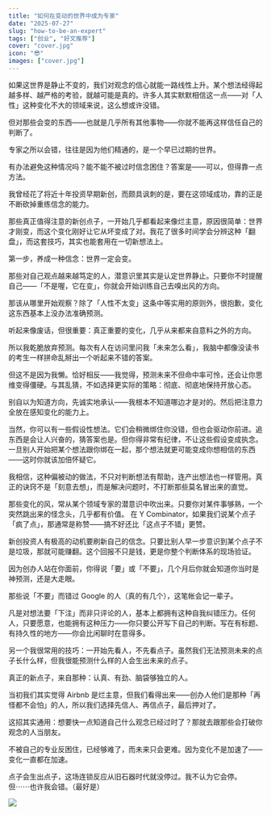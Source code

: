 ```yaml
---
title: "如何在变动的世界中成为专家"
date: "2025-07-27"
slug: "how-to-be-an-expert"
tags: ["创业", "好文推荐"]
cover: "cover.jpg"
icon: "😎"
images: ["cover.jpg"]
---
```

如果这世界是静止不变的，我们对观念的信心就能一路线性上升。某个想法经得起越多样、越严格的考验，就越可能是真的。许多人其实默默相信这一点——对「人性」这种变化不大的领域来说，这么想或许没错。



但对那些会变的东西——也就是几乎所有其他事物——你就不能再这样信任自己的判断了。



专家之所以会错，往往是因为他们精通的，是一个早已过期的世界。



有办法避免这种情况吗？能不能不被过时信念困住？答案是——可以，但得靠一点方法。



我曾经花了将近十年投资早期新创，而颇具讽刺的是，要在这领域成功，靠的正是不断砍掉重练信念的能力。



那些真正值得注意的新创点子，一开始几乎都看起来像烂主意，原因很简单：世界才刚变，而这个变化刚好让它从坏变成了对。我花了很多时间学会分辨这种「翻盘」，而这套技巧，其实也能套用在一切新想法上。



第一步，养成一种信念：世界一定会变。



那些对自己观点越来越笃定的人，潜意识里其实是认定世界静止。只要你不时提醒自己——「不是喔，它在变」，你就会开始训练自己去嗅出风的方向。



那该从哪里开始观察？除了「人性不太变」这条中等实用的原则外，很抱歉，变化这东西基本上没办法准确预测。



听起来像废话，但很重要：真正重要的变化，几乎从来都来自意料之外的方向。



所以我乾脆放弃预测。每次有人在访问里问我「未来怎么看」，我脑中都像没读书的考生一样拼命乱掰出一个听起来不错的答案。



但这不是因为我懒。恰好相反——我觉得，预测未来不但命中率可怜，还会让你思维变得僵硬。与其乱猜，不如选择更实际的策略：彻底、彻底地保持开放心态。



别自以为知道方向，先诚实地承认——我根本不知道哪边才是对的。然后把注意力全放在感知变化的能力上。



当然，你可以有一些假设性想法。它们会稍微绑住你没错，但也会驱动你前进。追东西是会让人兴奋的，猜答案也是。但你得非常有纪律，不让这些假设变成执念。
一旦别人开始把某个想法跟你绑在一起，那个想法就更可能变成你想相信的东西——这时你就该加倍怀疑它。



我相信，这种偏被动的做法，不只对判断想法有帮助，连产出想法也一样管用。真正的诀窍不是「刻意去想」，而是解决问题时，不打断那些莫名冒出来的直觉。



那些变化的风，常从某个领域专家的潜意识中吹出来。只要你对某件事够熟，一个突然跳出来的怪念头，几乎都有价值。
在 Y Combinator，如果我们说某个点子「疯了点」，那通常是称赞——搞不好还比「这点子不错」更赞。



新创投资人有极高的动机要刷新自己的信念。只要比别人早一步意识到某个点子不是垃圾，那就可能赚翻。这个回报不只是钱，更是你整个判断体系的现场验证。



因为创办人站在你面前，你得说「要」或「不要」，几个月后你就会知道你当时是神预测，还是大走眼。



那些说「不要」而错过 Google 的人（真的有几个），这笔帐会记一辈子。



凡是对想法要「下注」而非只评论的人，基本上都拥有这种自我纠错压力。任何人，只要愿意，也能拥有这种压力——你只要公开写下自己的判断。写在有标题、有持久性的地方——你会比闲聊时在意得多。



另一个我很常用的技巧：一开始先看人，不先看点子。虽然我们无法预测未来的点子长什么样，但我很能预测什么样的人会生出未来的点子。



真正的新点子，来自那种：认真、有劲、脑袋够独立的人。



当初我们其实觉得 Airbnb 是烂主意，但我们看得出来——创办人他们是那种「再怪都不会怕」的人，所以我们选择先信人、再信点子，最后押对了。



这招其实通用：想要快一点知道自己什么观念已经过时了？那就去跟那些会打破你观念的人当朋友。



不被自己的专业反困住，已经够难了，而未来只会更难。因为变化不是加速了——变化一直都在加速。



点子会生出点子，这场连锁反应从旧石器时代就没停过。我不认为它会停。
但⋯⋯也许我会错。（最好是）




![](https://prod-files-secure.s3.us-west-2.amazonaws.com/112d0858-5090-4d34-a606-b75eb8d65fd2/46476355-9cf3-4e99-9b7a-3531bc426380/1000202064.png?X-Amz-Algorithm=AWS4-HMAC-SHA256&X-Amz-Content-Sha256=UNSIGNED-PAYLOAD&X-Amz-Credential=ASIAZI2LB466XNOO7FID%2F20250831%2Fus-west-2%2Fs3%2Faws4_request&X-Amz-Date=20250831T174300Z&X-Amz-Expires=3600&X-Amz-Security-Token=IQoJb3JpZ2luX2VjEJj%2F%2F%2F%2F%2F%2F%2F%2F%2F%2FwEaCXVzLXdlc3QtMiJGMEQCIFBQmToLfPw7IH1McOYMeojtB4XBJnpLQ1%2Bu9yQAKQp3AiBqDl56gBJ67s%2FfroPf6KfuwtILEW0ToZn9L9XX6Ig0QiqIBAjw%2F%2F%2F%2F%2F%2F%2F%2F%2F%2F8BEAAaDDYzNzQyMzE4MzgwNSIMnZpaI2xHlDAe3ItAKtwDozX0BDqnCVXT%2F9xDGa8E18lQTqnIGfi%2FxM76uLkci1Sboi32UvJFLFZXUag0XpwokcVvbKml5i97l5n1kKYJ%2BRaOLr62yv06gvGtzYsQoeU9kYkFILHA4AjnjhBeSiDNLqDWmKiE6oRKe2ekl4t2Q2U%2FREFJ84HQ5RwddWZ%2FeZPDAjyc5sjrr60Ekdsy4%2F2JBsxOvIrK90I7MLbhzPPNbXUlTIGGHzfFf9R%2Fq6BecONhy%2FSeKlBzrZeLKHqnqhgItB8g21BExxFbRF7f9qVaW9rR2mceM3wyHltY5ESjIKqyVaeLyOVLqrMhdXxtydf0Iud8Be8%2BWAOTBoEuzm1LBm0EVezT8MNSBbMM0qh8oIFGn%2FgNjEVuQR1VoHABHOPqcS9iMZtBiPUbjqWfrmJ80hqIbwexamEth86Pa4ejmwd0A7%2FNRozNuCHtz%2BTfJ1R2uXlWPMqcPHZ4zZ789ks6oaDNQE3eaKUSR463rXr33oxkteHe%2FAO37V0n91shYYKonFlySO2Q9WZNMuNYMGNwhLWoQZFwXSZjBkqb3RdnThL7kY%2Bvi07r8g946MWMuZ24Iz%2FvSQq7tYchyDaRT63BeNRVM1airM5Oyd0mF%2BYYOkHyFaErgrm0u4Wowy0wqdLRxQY6pgFEfQXJfac%2Fdm9IhQ1vkmj4QzQhfptYQqXEkgcxfVUP6hhtlr0%2BxLo4KUFSO4R1ojsoThmHFlbm0enp9ZyKrEV6xqvIoEGbM7QFWLEUvxApoW4qh8fSUclR4xDh0ZHdsgzM4pe%2BIlC%2FrDlNMy2VKD68XQeIkuQLrW3JCxz0o2wiJr08JJ2T3kOk1rP52a5mnhABvhWVUNStzFz%2BTYScsBabLQg5HwTj&X-Amz-Signature=72f2eb313f6bbcba8143c9b126e5ace65042cb894c1f233c8082238ee0218182&X-Amz-SignedHeaders=host&x-amz-checksum-mode=ENABLED&x-id=GetObject)

